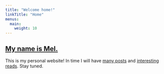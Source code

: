 ```yaml
---
title: "Welcome home!"
linkTitle: "Home"
menus:
  main:
    weight: 10
---
```


## [My name is Mel.](/about)

This is my personal website! In time I will have [many posts](/posts) and [interesting reads](/library). Stay tuned.
